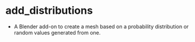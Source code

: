 # add_distributions

- A Blender add-on to create a mesh based on a probability distribution or random values generated from one.

